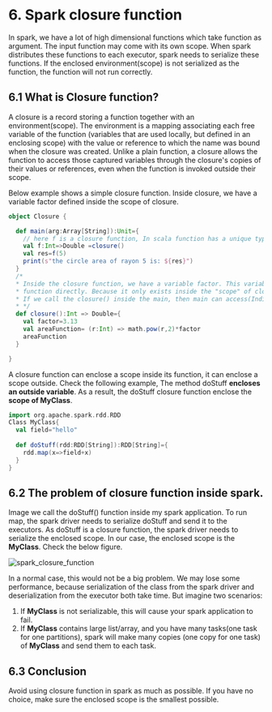 # 6. Spark closure function

In spark, we have a lot of high dimensional functions which take function as argument. The input function may come with
its own scope. When spark distributes these functions to each executor, spark needs to serialize these functions. If 
the enclosed environment(scope) is not serialized as the function, the function will not run correctly.

## 6.1 What is Closure function?

A closure is a record storing a function together with an environment(scope). The environment is a mapping 
associating each free variable of the function (variables that are used locally, but defined in an enclosing scope) 
with the value or reference to which the name was bound when the closure was created. Unlike a plain function, 
a closure allows the function to access those captured variables through the closure's copies of their values or 
references, even when the function is invoked outside their scope.

Below example shows a simple closure function. Inside closure, we have a variable factor defined inside the scope of 
closure.

```scala
object Closure {

  def main(arg:Array[String]):Unit={
    // here f is a closure function, In scala function has a unique type "FunctionX", where X is the number of argument
    val f:Int=>Double =closure()
    val res=f(5)
    print(s"the circle area of rayon 5 is: ${res}")
  }
  /*
  * Inside the closure function, we have a variable factor. This variable can't be accessed inside the main
  * function directly. Because it only exists inside the "scope" of closure function.
  * If we call the closure() inside the main, then main can access(Indirectly) the factor value to calculate the area.
  * */
  def closure():Int => Double={
    val factor=3.13
    val areaFunction= (r:Int) => math.pow(r,2)*factor
    areaFunction
  }

}
```

A closure function can enclose a scope inside its function, it can enclose a scope outside. Check the following example,
The method doStuff **encloses an outside variable**. As a result, the doStuff closure function enclose the **scope of MyClass**. 

```scala
import org.apache.spark.rdd.RDD
Class MyClass{
  val field="hello"
  
  def doStuff(rdd:RDD[String]):RDD[String]={
    rdd.map(x=>field+x)
  }
}
```

## 6.2 The problem of closure function inside spark.

Image we call the doStuff() function inside my spark application. To run map, the spark driver needs to serialize doStuff
and send it to the executors. As doStuff is a closure function, the spark driver needs to serialize the enclosed scope.
In our case, the enclosed scope is the **MyClass**. Check the below figure.

![spark_closure_function](https://raw.githubusercontent.com/pengfei99/SparkInternals/main/img/spark_closure_function.png)

In a normal case, this would not be a big problem. We may lose some performance, because serialization of the class 
from the spark driver and deserialization from the executor both take time. But imagine two scenarios:
1. If **MyClass** is not serializable, this will cause your spark application to fail.
2. If **MyClass** contains large list/array, and you have many tasks(one task for one partitions), spark will make many 
copies (one copy for one task) of **MyClass** and send them to each task. 


## 6.3 Conclusion

Avoid using closure function in spark as much as possible. If you have no choice, make sure the enclosed scope is the
smallest possible.

